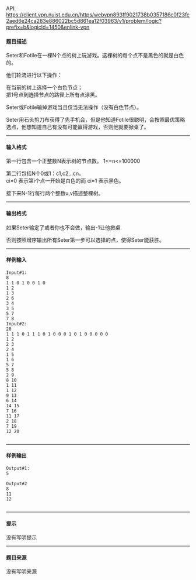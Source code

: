 API: https://client.vpn.nuist.edu.cn/https/webvpn893ff9021738b0357186c0f23fc2aed6e24ca283e886022bc5d861ea12f03963/v1/problem/logic?prefix=b&logicId=1450&enlink-vpn

#### 题目描述

  
Seter和Fotile在一棵N个点的树上玩游戏。这棵树的每个点不是黑色的就是白色的。

他们轮流进行以下操作：

在当前的树上选择一个白色节点；  
把1号点到选择节点的路径上所有点涂黑。

Seter或Fotile输掉游戏当且仅当无法操作（没有白色节点）。

Seter用石头剪刀布获得了先手机会，但是他知道Fotile很聪明，会按照最优策略选点，他想知道自己有没有可能赢得游戏，否则他就要掀桌了。

---

#### 输入格式

第一行包含一个正整数N表示树的节点数。 1<=n<=100000

第二行包括N个0或1：c1,c2,..cn。  
ci=0 表示第i个点一开始是白色的而 ci=1 表示黑色。

接下来N-1行每行两个整数u,v描述整棵树。

---

#### 输出格式

如果Seter输定了或者你也不会做，输出-1让他掀桌.

否则按照增序输出所有Seter第一步可以选择的点，使得Seter能获胜。

---

#### 样例输入
```
Input#1:
8
1 1 0 1 0 0 1 0
1 2
1 3
2 6
3 4
3 5
5 7
7 8 
Input#2:
20
1 1 1 0 1 1 1 0 1 0 0 0 1 0 1 0 0 0 0 0
1 2
2 3
2 4
1 5
1 6
5 7
5 8
2 9
8 10
1 11
1 12
9 13
6 14
14 15
7 16
11 17
2 18
7 19
12 20 


```

---

#### 样例输出
```
Output#1:
5

Output#2
8
11
12 


```

---

#### 提示

没有写明提示

---

#### 题目来源

没有写明来源